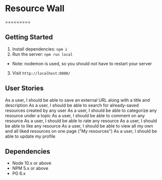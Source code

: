 # Resource Wall
=========


## Getting Started

1. Install dependencies: `npm i`
2. Run the server: `npm run local`
  - Note: nodemon is used, so you should not have to restart your server
3. Visit `http://localhost:8080/`

## User Stories

As a user, I should be able to save an external URL along with a title and description
As a user, I should be able to search for already-saved resources created by any user
As a user, I should be able to categorize any resource under a topic
As a user, I should be able to comment on any resource
As a user, I should be able to rate any resource
As a user, I should be able to like any resource
As a user, I should be able to view all my own and all liked resources on one page ("My resources")
As a user, I should be able to update my profile

## Dependencies

- Node 10.x or above
- NPM 5.x or above
- PG 6.x

